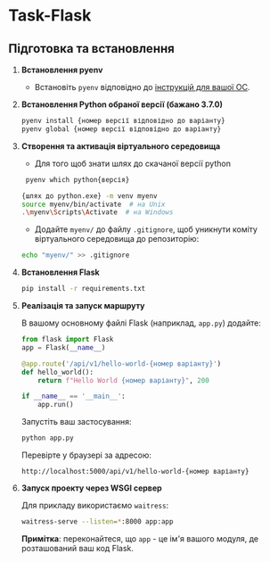 # Task-Flask

## Підготовка та встановлення

1. **Встановлення pyenv**

    - Встановіть `pyenv` відповідно до [інструкцій для вашої ОС](https://github.com/pyenv/pyenv#installation).

2. **Встановлення Python обраної версії (бажано 3.7.0)**

    ```bash
    pyenv install {номер версії відповідно до варіанту}
    pyenv global {номер версії відповідно до варіанту}
    ```

3. **Створення та активація віртуального середовища**

    - Для того щоб знати шлях до скачаної версії python 

   ```bash
    pyenv which python{версія}
   ```

    ```bash
    {шлях до python.exe} -m venv myenv
    source myenv/bin/activate  # на Unix
    .\myenv\Scripts\Activate  # на Windows
    ```

    - Додайте `myenv/` до файлу `.gitignore`, щоб уникнути коміту віртуального середовища до репозиторію:

    ```bash
    echo "myenv/" >> .gitignore
    ```

4. **Встановлення Flask**

    ```bash
    pip install -r requirements.txt
    ```

5. **Реалізація та запуск маршруту**

    В вашому основному файлі Flask (наприклад, `app.py`) додайте:

    ```python
    from flask import Flask
    app = Flask(__name__)

    @app.route('/api/v1/hello-world-{номер варіанту}')
    def hello_world():
        return f"Hello World {номер варіанту}", 200

    if __name__ == '__main__':
        app.run()
    ```

    Запустіть ваш застосування:

    ```bash
    python app.py
    ```

    Перевірте у браузері за адресою:

    ```
    http://localhost:5000/api/v1/hello-world-{номер варіанту}
    ```

6. **Запуск проекту через WSGI сервер**

    Для прикладу використаємо `waitress`:

    ```bash
    waitress-serve --listen=*:8000 app:app
    ```

    **Примітка**: переконайтеся, що `app` - це ім'я вашого модуля, де розташований ваш код Flask.
